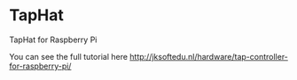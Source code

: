 # TapHat
TapHat for Raspberry Pi

You can see the full tutorial here http://jksoftedu.nl/hardware/tap-controller-for-raspberry-pi/
